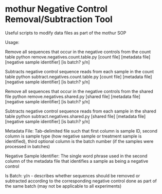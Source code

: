 # mothur Negative Control Removal/Subtraction Tool
Useful scripts to modify data files as part of the mothur SOP

Usage:

Remove all sequences that occur in the negative controls from the count table
python remove.negatives.count.table.py [count file] [metadata file] [negative sample identifier] [is batch? y/n]

Subtracts negative control sequence reads from each sample in the count table
python subtract.negatives.count.table.py [count file] [metadata file] [negative sample identifier] [is batch? y/n]

Remove all sequences that occur in the negative controls from the shared file
python remove.negatives.shared.py [shared file] [metadata file] [negative sample identifier] [is batch? y/n]

Subtracts negative control sequence reads from each sample in the shared table
python subtract.negatives.shared.py [shared file] [metadata file] [negative sample identifier] [is batch? y/n]

Metadata File:
Tab-delimited file such that first column is sample ID, second column is sample type (how negative sample or treatment sample is identified), third optional column is the batch number (if the samples were processed in batches)

Negative Sample Identifier:
The single word phrase used in the second column of the metadata file that identifies a sample as being a negative control

Is Batch:
y/n - describes whether sequences should be removed or subtracted according to the corresponding negative control done as part of the same batch (may not be applicable to all experiments)